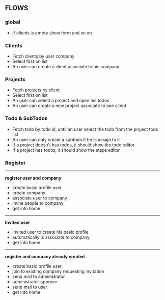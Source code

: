 ## FLOWS
### global
- if clients is empty show form and so on

### Clients
- Fetch clients by user company
- Select first on list 
- An user can create a client associate to his company

### Projects
- Fetch projects by client
- Select first on list
- An user can select a project and open his todos
- An user can create a new project associate to one client

### Todo & SubTodos
- Fetch todo by todo id, until an user select the todo from the project todo list
- An user can only create a subtodo if he is assign to it
- If a project doesn't has todos, it should show the todo editor
- If a project has todos, it should show the steps editor

### Register
***
__register user and company__
- create basic profile user
- create company
- associate user to company
- invite people to company
- get into home
***
__Invited user__
- invited user to create his basic profile
- automatically is associate to company
- get into home
***
__register and company already created__
- create basic profile user
- join to existing company requesting invitation
- send mail to administrator
- administrator approve
- send mail to user
- get into home




 
